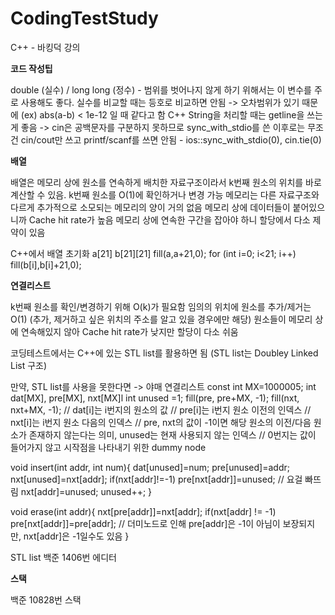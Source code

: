 # CodingTestStudy

C++ - 바킹덕 강의

<b>코드 작성팁</b>

double (실수) / long long (정수) - 범위를 벗어나지 않게 하기 위해서는 이 변수를 주로 사용해도 좋다.
실수를 비교할 때는 등호로 비교하면 안됨 -> 오차범위가 있기 때문에 (ex) abs(a-b) < 1e-12 일 때 같다고 함
C++ String을 처리할 때는 getline을 쓰는 게 좋음 -> cin은 공백문자를 구분하지 못하므로
sync_with_stdio를 쓴 이후로는 무조건 cin/cout만 쓰고 printf/scanf를 쓰면 안됨 - ios::sync_with_stdio(0), cin.tie(0)

<b>배열</b>

배열은 메모리 상에 원소를 연속하게 배치한 자료구조이라서 k번째 원소의 위치를 바로 계산할 수 있음. k번째 원소를 O(1)에 확인하거나 변경 가능
메모리는 다른 자료구조와 다르게 추가적으로 소모되는 메모리의 양이 거의 없음
메모리 상에 데이터들이 붙어있으니까 Cache hit rate가 높음
메모리 상에 연속한 구간을 잡아야 하니 할당에서 다소 제약이 있음

C++에서 배열 초기화
a[21] b[21][21]
fill(a,a+21,0);
for (int i=0; i<21; i++)
  fill(b[i],b[i]+21,0);
  
 <b>연결리스트</b>
 
 k번째 원소를 확인/변경하기 위해 O(k)가 필요함
 임의의 위치에 원소를 추가/제거는 O(1) (추가, 제거하고 싶은 위치의 주소를 알고 있을 경우에만 해당)
 원소들이 메모리 상에 연속해있지 않아 Cache hit rate가 낮지만 할당이 다소 쉬움
 
 코딩테스트에서는 C++에 있는 STL list를 활용하면 됨 (STL list는 Doubley Linked List 구조)
 
 만약, STL list를 사용을 못한다면 -> 야매 연결리스트
 const int MX=1000005;
 int dat[MX], pre[MX], nxt[MX]l
 int unused =1;
 fill(pre, pre+MX, -1);
 fill(nxt, nxt+MX, -1);
 // dat[i]는 i번지의 원소의 값
 // pre[i]는 i번지 원소 이전의 인덱스
 // nxt[i]는 i번지 원소 다음의 인덱스
 // pre, nxt의 값이 -1이면 해당 원소의 이전/다음 원소가 존재하지 않는다는 의미, unused는 현재 사용되지 않는 인덱스
 // 0번지는 값이 들어가지 않고 시작점을 나타내기 위한 dummy node
 
 void insert(int addr, int num){
    dat[unused]=num;
    pre[unused]=addr;
    nxt[unused]=nxt[addr];
    if(nxt[addr]!=-1) pre[nxt[addr]]=unused; // 요걸 빠뜨림
    nxt[addr]=unused;
    unused++;
 }
 
 void erase(int addr){
    nxt[pre[addr]]=nxt[addr];
    if(nxt[addr] != -1) pre[nxt[addr]]=pre[addr]; // 더미노드로 인해 pre[addr]은 -1이 아님이 보장되지만, nxt[addr]은 -1일수도 있음
 }
 
STL list
백준 1406번 에디터

<b>스택</b>

백준 10828번 스택
